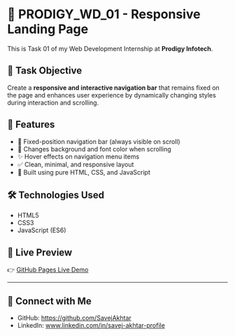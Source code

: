 # 🚀 PRODIGY_WD_01 - Responsive Landing Page

This is Task 01 of my Web Development Internship at **Prodigy Infotech**.

## 📌 Task Objective

Create a **responsive and interactive navigation bar** that remains fixed on the page and enhances user experience by dynamically changing styles during interaction and scrolling.

## 🌟 Features

- 📌 Fixed-position navigation bar (always visible on scroll)
- 🎨 Changes background and font color when scrolling
- ✨ Hover effects on navigation menu items
- ✅ Clean, minimal, and responsive layout
- 🔧 Built using pure HTML, CSS, and JavaScript

## 🛠️ Technologies Used

- HTML5
- CSS3
- JavaScript (ES6)

## 🚀 Live Preview

👉 [GitHub Pages Live Demo](https://savejakhtar.github.io/PRODIGY_WD_01/)



---

## 🔗 Connect with Me

- GitHub: https://github.com/SavejAkhtar
- LinkedIn: www.linkedin.com/in/savej-akhtar-profile

